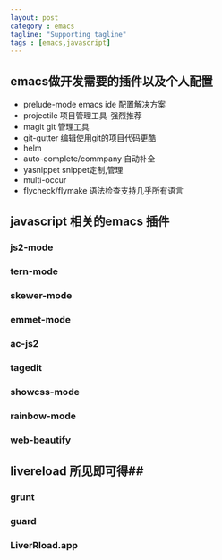 ```yaml
---
layout: post
category : emacs
tagline: "Supporting tagline"
tags : [emacs,javascript]
---
```


## emacs做开发需要的插件以及个人配置 ##
+ prelude-mode emacs ide 配置解决方案
+ projectile 项目管理工具-强烈推荐
+ magit git 管理工具
+ git-gutter 编辑使用git的项目代码更酷
+ helm 
+ auto-complete/commpany 自动补全
+ yasnippet snippet定制,管理
+ multi-occur 
+ flycheck/flymake 语法检查支持几乎所有语言





## javascript 相关的emacs 插件 ##

### js2-mode ###

### tern-mode ###

### skewer-mode ###

### emmet-mode ###

### ac-js2 ###

### tagedit ###

### showcss-mode ###

### rainbow-mode ###
### web-beautify ###





## livereload 所见即可得##

### grunt ###

### guard ###

### LiverRload.app ###

































